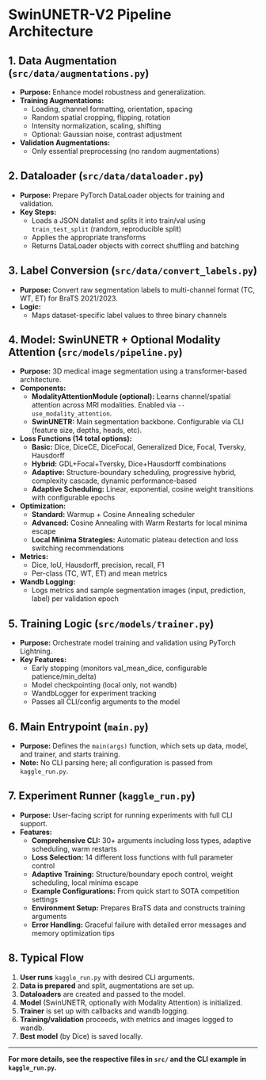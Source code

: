 # SwinUNETR-V2 Pipeline Architecture

## 1. Data Augmentation (`src/data/augmentations.py`)
- **Purpose:** Enhance model robustness and generalization.
- **Training Augmentations:**
  - Loading, channel formatting, orientation, spacing
  - Random spatial cropping, flipping, rotation
  - Intensity normalization, scaling, shifting
  - Optional: Gaussian noise, contrast adjustment
- **Validation Augmentations:**
  - Only essential preprocessing (no random augmentations)

## 2. Dataloader (`src/data/dataloader.py`)
- **Purpose:** Prepare PyTorch DataLoader objects for training and validation.
- **Key Steps:**
  - Loads a JSON datalist and splits it into train/val using `train_test_split` (random, reproducible split)
  - Applies the appropriate transforms
  - Returns DataLoader objects with correct shuffling and batching

## 3. Label Conversion (`src/data/convert_labels.py`)
- **Purpose:** Convert raw segmentation labels to multi-channel format (TC, WT, ET) for BraTS 2021/2023.
- **Logic:**
  - Maps dataset-specific label values to three binary channels

## 4. Model: SwinUNETR + Optional Modality Attention (`src/models/pipeline.py`)
- **Purpose:** 3D medical image segmentation using a transformer-based architecture.
- **Components:**
  - **ModalityAttentionModule (optional):** Learns channel/spatial attention across MRI modalities. Enabled via `--use_modality_attention`.
  - **SwinUNETR:** Main segmentation backbone. Configurable via CLI (feature size, depths, heads, etc).
- **Loss Functions (14 total options):**
  - **Basic:** Dice, DiceCE, DiceFocal, Generalized Dice, Focal, Tversky, Hausdorff
  - **Hybrid:** GDL+Focal+Tversky, Dice+Hausdorff combinations
  - **Adaptive:** Structure-boundary scheduling, progressive hybrid, complexity cascade, dynamic performance-based
  - **Adaptive Scheduling:** Linear, exponential, cosine weight transitions with configurable epochs
- **Optimization:**
  - **Standard:** Warmup + Cosine Annealing scheduler
  - **Advanced:** Cosine Annealing with Warm Restarts for local minima escape
  - **Local Minima Strategies:** Automatic plateau detection and loss switching recommendations
- **Metrics:**
  - Dice, IoU, Hausdorff, precision, recall, F1
  - Per-class (TC, WT, ET) and mean metrics
- **Wandb Logging:**
  - Logs metrics and sample segmentation images (input, prediction, label) per validation epoch

## 5. Training Logic (`src/models/trainer.py`)
- **Purpose:** Orchestrate model training and validation using PyTorch Lightning.
- **Key Features:**
  - Early stopping (monitors val_mean_dice, configurable patience/min_delta)
  - Model checkpointing (local only, not wandb)
  - WandbLogger for experiment tracking
  - Passes all CLI/config arguments to the model

## 6. Main Entrypoint (`main.py`)
- **Purpose:** Defines the `main(args)` function, which sets up data, model, and trainer, and starts training.
- **Note:** No CLI parsing here; all configuration is passed from `kaggle_run.py`.

## 7. Experiment Runner (`kaggle_run.py`)
- **Purpose:** User-facing script for running experiments with full CLI support.
- **Features:**
  - **Comprehensive CLI:** 30+ arguments including loss types, adaptive scheduling, warm restarts
  - **Loss Selection:** 14 different loss functions with full parameter control
  - **Adaptive Training:** Structure/boundary epoch control, weight scheduling, local minima escape
  - **Example Configurations:** From quick start to SOTA competition settings
  - **Environment Setup:** Prepares BraTS data and constructs training arguments
  - **Error Handling:** Graceful failure with detailed error messages and memory optimization tips

## 8. Typical Flow
1. **User runs** `kaggle_run.py` with desired CLI arguments.
2. **Data is prepared** and split, augmentations are set up.
3. **Dataloaders** are created and passed to the model.
4. **Model** (SwinUNETR, optionally with Modality Attention) is initialized.
5. **Trainer** is set up with callbacks and wandb logging.
6. **Training/validation** proceeds, with metrics and images logged to wandb.
7. **Best model** (by Dice) is saved locally.

---

**For more details, see the respective files in `src/` and the CLI example in `kaggle_run.py`.** 
